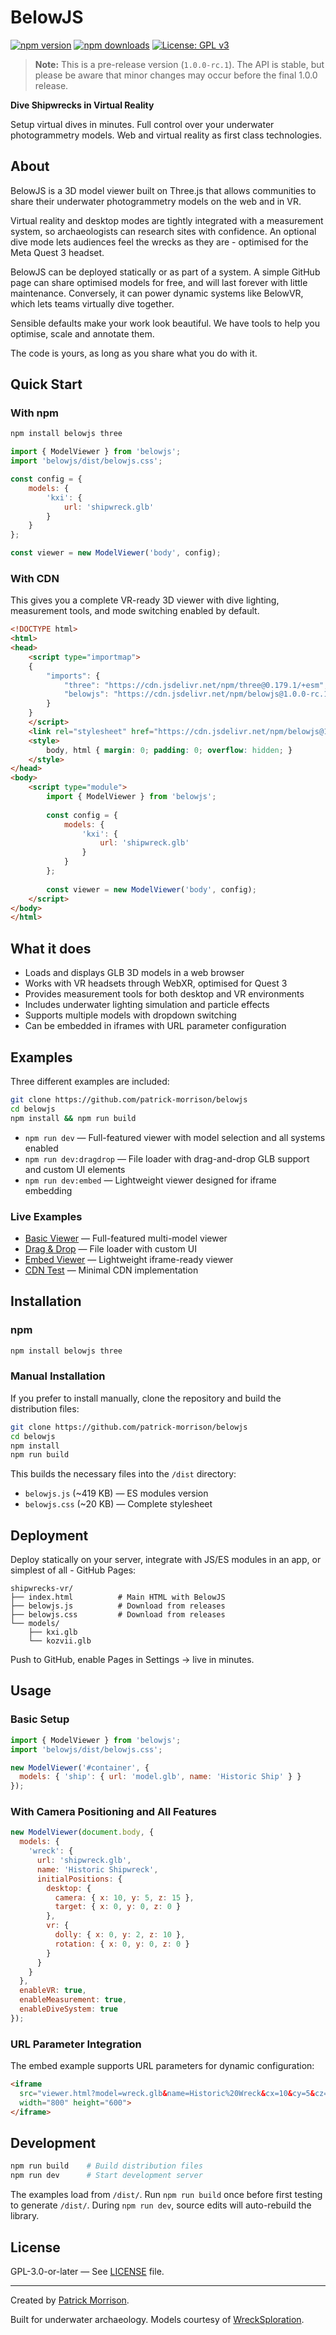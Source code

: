 # BelowJS

[![npm version](https://badge.fury.io/js/belowjs.svg)](https://www.npmjs.com/package/belowjs)
[![npm downloads](https://img.shields.io/npm/dm/belowjs.svg)](https://www.npmjs.com/package/belowjs)
[![License: GPL v3](https://img.shields.io/badge/License-GPLv3-blue.svg)](https://www.gnu.org/licenses/gpl-3.0)

> **Note:** This is a pre-release version (`1.0.0-rc.1`). The API is stable, but please be aware that minor changes may occur before the final 1.0.0 release.

**Dive Shipwrecks in Virtual Reality**

Setup virtual dives in minutes. Full control over your underwater photogrammetry models. Web and virtual reality as first class technologies.

## About

BelowJS is a 3D model viewer built on Three.js that allows communities to share their underwater photogrammetry models on the web and in VR. 

Virtual reality and desktop modes are tightly integrated with a measurement system, so archaeologists can research sites with confidence. An optional dive mode lets audiences feel the wrecks as they are - optimised for the Meta Quest 3 headset.

BelowJS can be deployed statically or as part of a system. A simple GitHub page can share optimised models for free, and will last forever with little maintenance. Conversely, it can power dynamic systems like BelowVR, which lets teams virtually dive together.

Sensible defaults make your work look beautiful. We have tools to help you optimise, scale and annotate them.

The code is yours, as long as you share what you do with it.

## Quick Start

### With npm

```bash
npm install belowjs three
```

```javascript
import { ModelViewer } from 'belowjs';
import 'belowjs/dist/belowjs.css';

const config = {
    models: {
        'kxi': {
            url: 'shipwreck.glb'
        }
    }
};

const viewer = new ModelViewer('body', config);
```

### With CDN

This gives you a complete VR-ready 3D viewer with dive lighting, measurement tools, and mode switching enabled by default.

```html
<!DOCTYPE html>
<html>
<head>
    <script type="importmap">
    {
        "imports": {
            "three": "https://cdn.jsdelivr.net/npm/three@0.179.1/+esm",
            "belowjs": "https://cdn.jsdelivr.net/npm/belowjs@1.0.0-rc.1/dist/belowjs.js"
        }
    }
    </script>
    <link rel="stylesheet" href="https://cdn.jsdelivr.net/npm/belowjs@1.0.0-rc.1/dist/belowjs.css">
    <style>
        body, html { margin: 0; padding: 0; overflow: hidden; }
    </style>
</head>
<body>
    <script type="module">
        import { ModelViewer } from 'belowjs';
        
        const config = {
            models: {
                'kxi': {
                    url: 'shipwreck.glb'
                }
            }
        };
        
        const viewer = new ModelViewer('body', config);
    </script>
</body>
</html>
```

## What it does

- Loads and displays GLB 3D models in a web browser
- Works with VR headsets through WebXR, optimised for Quest 3
- Provides measurement tools for both desktop and VR environments
- Includes underwater lighting simulation and particle effects
- Supports multiple models with dropdown switching
- Can be embedded in iframes with URL parameter configuration 

## Examples

Three different examples are included:

```bash
git clone https://github.com/patrick-morrison/belowjs
cd belowjs
npm install && npm run build
```

- `npm run dev` — Full-featured viewer with model selection and all systems enabled
- `npm run dev:dragdrop` — File loader with drag-and-drop GLB support and custom UI elements
- `npm run dev:embed` — Lightweight viewer designed for iframe embedding

### Live Examples

- [Basic Viewer](https://patrick-morrison.github.io/belowjs/examples/basic/) — Full-featured multi-model viewer
- [Drag & Drop](https://patrick-morrison.github.io/belowjs/examples/dragdrop/) — File loader with custom UI
- [Embed Viewer](https://patrick-morrison.github.io/belowjs/examples/embed/) — Lightweight iframe-ready viewer
- [CDN Test](https://patrick-morrison.github.io/belowjs/examples/cdn-test/) — Minimal CDN implementation

## Installation

### npm
```bash
npm install belowjs three
```

### Manual Installation
If you prefer to install manually, clone the repository and build the distribution files:
```bash
git clone https://github.com/patrick-morrison/belowjs
cd belowjs
npm install
npm run build
```

This builds the necessary files into the `/dist` directory:
- `belowjs.js` (~419 KB) — ES modules version  
- `belowjs.css` (~20 KB) — Complete stylesheet

## Deployment

Deploy statically on your server, integrate with JS/ES modules in an app, or simplest of all - GitHub Pages:

```
shipwrecks-vr/
├── index.html          # Main HTML with BelowJS
├── belowjs.js          # Download from releases
├── belowjs.css         # Download from releases
└── models/
    ├── kxi.glb
    └── kozvii.glb
```

Push to GitHub, enable Pages in Settings → live in minutes.


## Usage

### Basic Setup
```javascript
import { ModelViewer } from 'belowjs';
import 'belowjs/dist/belowjs.css';

new ModelViewer('#container', {
  models: { 'ship': { url: 'model.glb', name: 'Historic Ship' } }
});
```

### With Camera Positioning and All Features
```javascript
new ModelViewer(document.body, {
  models: {
    'wreck': {
      url: 'shipwreck.glb',
      name: 'Historic Shipwreck',
      initialPositions: {
        desktop: {
          camera: { x: 10, y: 5, z: 15 },
          target: { x: 0, y: 0, z: 0 }
        },
        vr: {
          dolly: { x: 0, y: 2, z: 10 },
          rotation: { x: 0, y: 0, z: 0 }
        }
      }
    }
  },
  enableVR: true,
  enableMeasurement: true,
  enableDiveSystem: true
});
```

### URL Parameter Integration
The embed example supports URL parameters for dynamic configuration:

```html
<iframe 
  src="viewer.html?model=wreck.glb&name=Historic%20Wreck&cx=10&cy=5&cz=15"
  width="800" height="600">
</iframe>
```

## Development

```bash
npm run build    # Build distribution files
npm run dev      # Start development server
```

The examples load from `/dist/`. Run `npm run build` once before first testing to generate `/dist/`. During `npm run dev`, source edits will auto-rebuild the library.

## License

GPL-3.0-or-later — See [LICENSE](LICENSE) file.

---

Created by [Patrick Morrison](https://padmorrison.com).

Built for underwater archaeology. Models courtesy of [WreckSploration](https://wrecksploration.com).